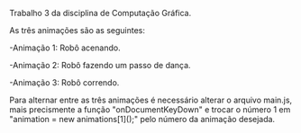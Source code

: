 Trabalho 3 da disciplina de Computação Gráfica.

As três animações são as seguintes:

  -Animação 1: Robô acenando.
  
  -Animação 2: Robô fazendo um passo de dança.
  
  -Animação 3: Robô correndo.

Para alternar entre as três animações é necessário alterar o arquivo main.js,
mais precismente a função "onDocumentKeyDown" e trocar o número 1 em 
"animation = new animations\[1\]();" pelo número da animação desejada.
